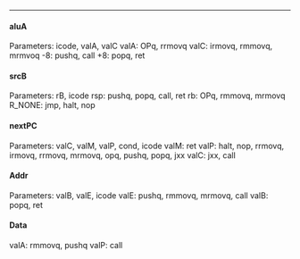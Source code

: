 ***
#### aluA
Parameters: icode, valA, valC
valA: OPq, rrmovq
valC: irmovq, rmmovq, mrmvoq
-8: pushq,  call
+8: popq, ret

#### srcB
Parameters: rB, icode
rsp: pushq, popq, call, ret
rb: OPq, rmmovq, mrmovq
R_NONE: jmp, halt, nop

#### nextPC
Parameters: valC, valM, valP, cond, icode
valM: ret
valP: halt, nop, rrmovq, irmovq, rrmovq, mrmovq, opq, pushq, popq, jxx
valC: jxx, call
#### Addr
Parameters: valB, valE, icode
valE: pushq, rmmovq, mrmovq, call
valB: popq, ret

#### Data
valA: rmmovq, pushq
valP: call
